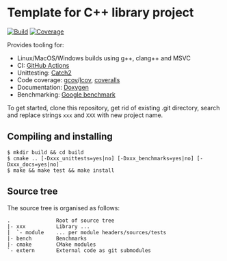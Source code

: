 # Template for C++ library project

[![Build](https://github.com/svens/xxx/workflows/Build/badge.svg)](https://github.com/svens/xxx/actions?query=workflow:Build)
[![Coverage](https://coveralls.io/repos/github/svens/xxx/badge.svg)](https://coveralls.io/github/svens/xxx)

Provides tooling for:
* Linux/MacOS/Windows builds using g++, clang++ and MSVC
* CI: [GitHub Actions](https://github.com/features/actions)
* Unittesting: [Catch2](https://github.com/catchorg/Catch2)
* Code coverage: [gcov](https://gcc.gnu.org/onlinedocs/gcc/Gcov.html)/[lcov](https://github.com/linux-test-project/lcov), [coveralls](https://docs.coveralls.io)
* Documentation: [Doxygen](http://www.doxygen.nl)
* Benchmarking: [Google benchmark](https://github.com/google/benchmark)

To get started, clone this repository, get rid of existing .git directory,
search and replace strings `xxx` and `XXX` with new project name.


## Compiling and installing

    $ mkdir build && cd build
    $ cmake .. [-Dxxx_unittests=yes|no] [-Dxxx_benchmarks=yes|no] [-Dxxx_docs=yes|no]
    $ make && make test && make install


## Source tree

The source tree is organised as follows:

    .               Root of source tree
    |- xxx          Library ...
    |  `- module    ... per module headers/sources/tests
    |- bench        Benchmarks
    |- cmake        CMake modules
    `- extern       External code as git submodules
